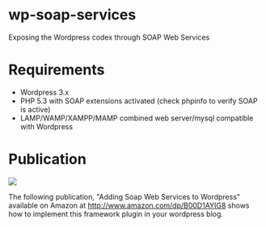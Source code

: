 wp-soap-services
================

Exposing the Wordpress codex through SOAP Web Services

Requirements
============
- Wordpress 3.x
- PHP 5.3 with SOAP extensions activated (check phpinfo to verify SOAP is active)
- LAMP/WAMP/XAMPP/MAMP combined web server/mysql compatible with Wordpress

Publication
===========

<img src="http://ecx.images-amazon.com/images/I/51PWKG93bhL._BO2,204,203,200_PIsitb-sticker-arrow-click,TopRight,35,-76_AA278_PIkin4,BottomRight,-69,22_AA300_SH20_OU01_.jpg"><br>

The following publication, "Adding Soap Web Services to Wordpress" available on
Amazon at http://www.amazon.com/dp/B00D1AYIG8 shows how to implement this framework plugin
in your wordpress blog.
